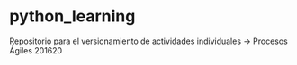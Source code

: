 # python_learning
Repositorio para el versionamiento de actividades individuales -> Procesos Ágiles 201620
